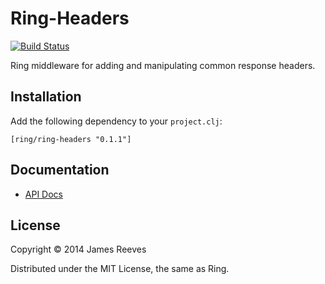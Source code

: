 # Ring-Headers

[![Build Status](https://secure.travis-ci.org/ring-clojure/ring-headers.png)](http://travis-ci.org/ring-clojure/ring-headers)

Ring middleware for adding and manipulating common response headers.

## Installation

Add the following dependency to your `project.clj`:

    [ring/ring-headers "0.1.1"]

## Documentation

* [API Docs](http://ring-clojure.github.io/ring-headers)

## License

Copyright © 2014 James Reeves

Distributed under the MIT License, the same as Ring.
